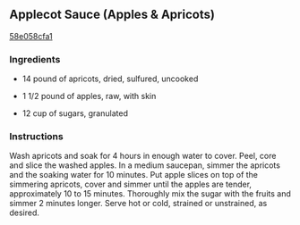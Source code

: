 ## Applecot Sauce (Apples & Apricots)

[58e058cfa1](http://www.food.com/recipe/applecot-sauce-apples-apricots-319877)

### Ingredients

 - 14 pound of apricots, dried, sulfured, uncooked

 - 1 1/2 pound of apples, raw, with skin

 - 12 cup of sugars, granulated

### Instructions

Wash apricots and soak for 4 hours in enough water to cover. Peel, core and slice the washed apples. In a medium saucepan, simmer the apricots and the soaking water for 10 minutes. Put apple slices on top of the simmering apricots, cover and simmer until the apples are tender, approximately 10 to 15 minutes. Thoroughly mix the sugar with the fruits and simmer 2 minutes longer. Serve hot or cold, strained or unstrained, as desired.